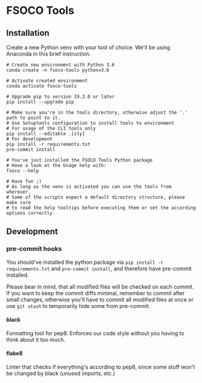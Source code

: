 # FSOCO Tools
## Installation
Create a new Python venv with your tool of choice. We'll be using Anaconda in this brief instruction.

```shell script
# Create new environment with Python 3.6
conda create -n fsoco-tools python=3.6

# Activate created environment
conda activate fsoco-tools

# Upgrade pip to version 19.3.0 or later
pip install --upgrade pip

# Make sure you're in the tools directory, otherwise adjust the '.' path to point to it.
# Use Setuptools configuration to install tools to environment
# For usage of the CLI tools only
pip install --editable .[sly]
# For development
pip install -r requirements.txt
pre-commit install

# You've just installed the FSOCO Tools Python package
# Have a look at the Usage help with:
fsoco --help

# Have fun ;)
# As long as the venv is activated you can use the tools from wherever.
# Some of the scripts expect a default directory structure, please make sure
# to read the help tooltips before executing them or set the according options correctly.
``` 
## Development
### pre-commit hooks
You should've installed the python package via `pip install -r requirements.txt` and `pre-commit install`, and therefore have pre-commit installed.

Please bear in mind, that all modified files will be checked on each commit. If you want to keep the commit diffs minimal, remember to
commit after small changes, otherwise you'll have to commit all modified files at once or use `git stash` to temporarily hide some from pre-commit.
#### black
Formatting tool for pep8. Enforces our code style without you having to think about it too much.
#### flake8
Linter that checks if everything's according to pep8, since some stuff won't be changed by black (unused imports, etc.)
